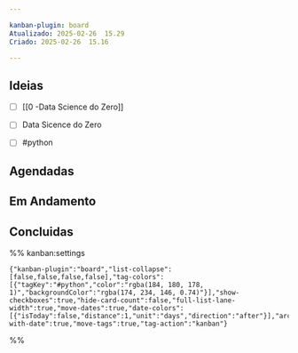 ```yaml
---

kanban-plugin: board
Atualizado: 2025-02-26  15.29
Criado: 2025-02-26  15.16

---
```


## Ideias

- [ ] [[0 -Data Science do Zero]]
- [ ] Data Sicence do Zero
- [ ] #python


## Agendadas



## Em Andamento



## Concluidas





%% kanban:settings
```
{"kanban-plugin":"board","list-collapse":[false,false,false,false],"tag-colors":[{"tagKey":"#python","color":"rgba(184, 180, 178, 1)","backgroundColor":"rgba(174, 234, 146, 0.74)"}],"show-checkboxes":true,"hide-card-count":false,"full-list-lane-width":true,"move-dates":true,"date-colors":[{"isToday":false,"distance":1,"unit":"days","direction":"after"}],"archive-with-date":true,"move-tags":true,"tag-action":"kanban"}
```
%%